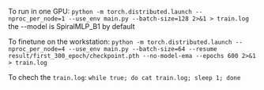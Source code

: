 To run in one GPU:
`python -m torch.distributed.launch --nproc_per_node=1 --use_env main.py --batch-size=128 2>&1 > train.log`
the --model is SpiralMLP_B1 by default

To finetune on the workstation:
`python -m torch.distributed.launch --nproc_per_node=4 --use_env main.py --batch-size=64 --resume result/first_300_epoch/checkpoint.pth --no-model-ema --epochs 600 2>&1 > train.log`

To chech the `train.log`:
`while true; do cat train.log; sleep 1; done`

